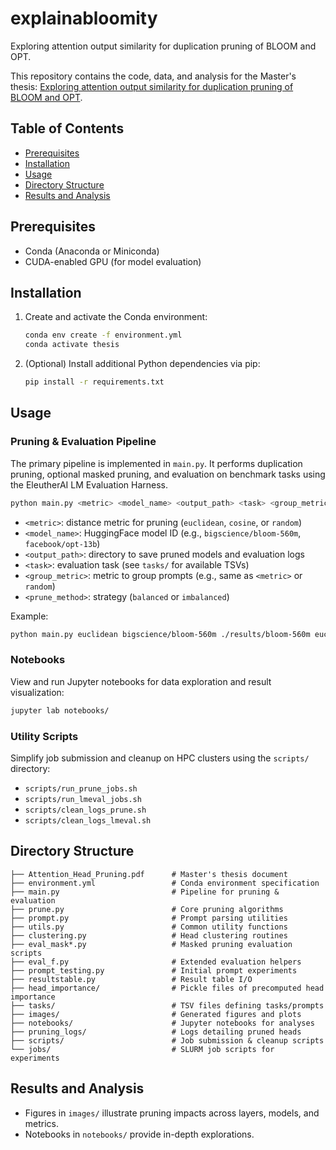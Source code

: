 # explainabloomity

Exploring attention output similarity for duplication pruning of BLOOM and OPT.

This repository contains the code, data, and analysis for the Master's thesis:
[Exploring attention output similarity for duplication pruning of BLOOM and OPT](Attention_Head_Pruning.pdf).

## Table of Contents

- [Prerequisites](#prerequisites)
- [Installation](#installation)
- [Usage](#usage)
- [Directory Structure](#directory-structure)
- [Results and Analysis](#results-and-analysis)

## Prerequisites

- Conda (Anaconda or Miniconda)
- CUDA-enabled GPU (for model evaluation)

## Installation

1. Create and activate the Conda environment:

   ```bash
   conda env create -f environment.yml
   conda activate thesis
   ```

2. (Optional) Install additional Python dependencies via pip:

   ```bash
   pip install -r requirements.txt
   ```

## Usage

### Pruning & Evaluation Pipeline

The primary pipeline is implemented in `main.py`. It performs duplication pruning, optional masked pruning,
and evaluation on benchmark tasks using the EleutherAI LM Evaluation Harness.

```bash
python main.py <metric> <model_name> <output_path> <task> <group_metric> <prune_method>
```

- `<metric>`: distance metric for pruning (`euclidean`, `cosine`, or `random`)
- `<model_name>`: HuggingFace model ID (e.g., `bigscience/bloom-560m`, `facebook/opt-13b`)
- `<output_path>`: directory to save pruned models and evaluation logs
- `<task>`: evaluation task (see `tasks/` for available TSVs)
- `<group_metric>`: metric to group prompts (e.g., same as `<metric>` or `random`)
- `<prune_method>`: strategy (`balanced` or `imbalanced`)

Example:

```bash
python main.py euclidean bigscience/bloom-560m ./results/bloom-560m euclidean balanced
```

### Notebooks

View and run Jupyter notebooks for data exploration and result visualization:

```bash
jupyter lab notebooks/
```

### Utility Scripts

Simplify job submission and cleanup on HPC clusters using the `scripts/` directory:

- `scripts/run_prune_jobs.sh`
- `scripts/run_lmeval_jobs.sh`
- `scripts/clean_logs_prune.sh`
- `scripts/clean_logs_lmeval.sh`

## Directory Structure

```text
├── Attention_Head_Pruning.pdf      # Master's thesis document
├── environment.yml                 # Conda environment specification
├── main.py                         # Pipeline for pruning & evaluation
├── prune.py                        # Core pruning algorithms
├── prompt.py                       # Prompt parsing utilities
├── utils.py                        # Common utility functions
├── clustering.py                   # Head clustering routines
├── eval_mask*.py                   # Masked pruning evaluation scripts
├── eval_f.py                       # Extended evaluation helpers
├── prompt_testing.py               # Initial prompt experiments
├── resultstable.py                 # Result table I/O
├── head_importance/                # Pickle files of precomputed head importance
├── tasks/                          # TSV files defining tasks/prompts
├── images/                         # Generated figures and plots
├── notebooks/                      # Jupyter notebooks for analyses
├── pruning_logs/                   # Logs detailing pruned heads
├── scripts/                        # Job submission & cleanup scripts
└── jobs/                           # SLURM job scripts for experiments
```

## Results and Analysis

- Figures in `images/` illustrate pruning impacts across layers, models, and metrics.
- Notebooks in `notebooks/` provide in-depth explorations.

